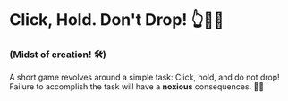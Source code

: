 # Click, Hold. Don't Drop! 👆🚫⏬ 
### (Midst of creation! 🛠)
A short game revolves around a simple task: Click, hold, and do not drop!
Failure to accomplish the task will have a **noxious** consequences. 🌊😵
